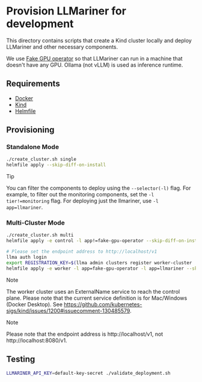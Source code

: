 # Provision LLMariner for development

This directory contains scripts that create a Kind cluster locally and deploy LLMariner and other necessary components.

We use [Fake GPU operator](https://github.com/run-ai/fake-gpu-operator) so that LLMariner can run in a machine that doesn't have any GPU. Ollama (not vLLM) is used as inference runtime.

## Requirements

- [Docker](https://docs.docker.com/engine/install/)
- [Kind](https://kind.sigs.k8s.io/docs/user/quick-start/#installation)
- [Helmfile](https://helmfile.readthedocs.io/en/latest/#installation)

## Provisioning

### Standalone Mode

```bash
./create_cluster.sh single
helmfile apply --skip-diff-on-install
```

> [!TIP]
> You can filter the components to deploy using the `--selector(-l)` flag.
> For example, to filter out the monitoring components, set the `-l tier!=monitoring` flag.
> For deploying just the llmariner, use `-l app=llmariner`.

### Multi-Cluster Mode

```bash
./create_cluster.sh multi
helmfile apply -e control -l app!=fake-gpu-operator --skip-diff-on-install

# Please set the endpoint address to http://localhost/v1
llma auth login
export REGISTRATION_KEY=$(llma admin clusters register worker-cluster | sed -n 's/.*Registration Key: "\([^"]*\)".*/\1/p')
helmfile apply -e worker -l app=fake-gpu-operator -l app=llmariner --skip-diff-on-install
```

> [!NOTE]
> The worker cluster uses an ExternalName service to reach the control plane.
> Please note that the current service definition is for Mac/Windows (Docker Desktop).
> See https://github.com/kubernetes-sigs/kind/issues/1200#issuecomment-130485579.

> [!NOTE]
> Please note that the endpoint address is http://localhost/v1, not http://localhost:8080/v1.

## Testing

```bash
LLMARINER_API_KEY=default-key-secret ./validate_deployment.sh
```

